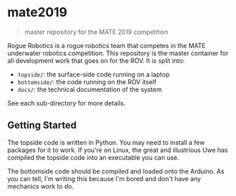 # mate2019

> master repository for the MATE 2019 competition

Rogue Robotics is a rogue robotics team that competes in the MATE underwater robotics competition. This repository is the master container for all development work that goes on for the ROV. It is split into:

* `topside/`: the surface-side code running on a laptop
* `bottomside/`: the code running on the ROV itself
* `docs/`: the technical documentation of the system

See each sub-directory for more details.

## Getting Started
The topside code is written in Python. You may need to install a few packages for it to work. If you're on Linux, the great and illustrious Uwe has compiled the topside code into an executable you can use.

The bottomside code should be compiled and loaded onto the Arduino. As you can tell, I'm writing this because I'm bored and don't have any mechanics work to do. 

